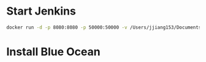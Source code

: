 
# Start Jenkins

```bash
docker run -d -p 8080:8080 -p 50000:50000 -v /Users/jjiang153/Documents/Playground/caches/jenkinshome:/var/jenkins_home -v /var/run/docker.sock:/var/run/docker.sock jenkins/jenkins:lts
```

# Install Blue Ocean
